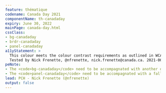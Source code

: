 ```yaml
---
feature: thématique
codename: Canada Day 2021
componentName: th-canadaday
expiry: June 30, 2022
mainPage: canada-day.html
cssClass:
- bg-canadaday
- brdr-canadaday
- panel-canadaday
a11yStatement: >
  This colour meets the colour contrast requirements as outlined in WCAG 2.0 AA Success Criterion 1.4.3: Contrast (Minimum).
  Tested by Nick Frenette, @nfrenette, nick.frenette@canada.ca. 2021-06-01.
peNote:
- The <code>bg-canadaday</code> need to be accompagnated with another dark contrast background such as <code>bg-darker</code>
- The <code>panel-canadaday</code> need to be accompagnated with a fall back color such as <code>panel-default</code>
lead: PCH - Nick Frenette (@nfrenette)
output: false
---
```

